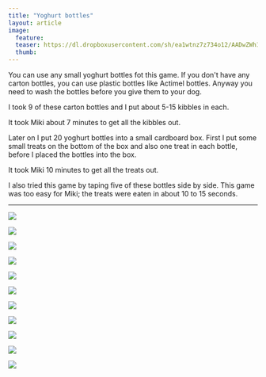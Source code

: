 ```yaml
---
title: "Yoghurt bottles"
layout: article
image:
  feature:
  teaser: https://dl.dropboxusercontent.com/sh/ea1wtnz7z734o12/AADwZWh1mGqEkNEOvDN9mAgFa/aktivointi/jogurttipullot/DSC52520-245px.jpg5
  thumb:
---
```


You can use any small yoghurt bottles fot this game. If you don't have any carton bottles, you can use plastic bottles like Actimel bottles. Anyway you need to wash the bottles before you give them to your dog.

I took 9 of these carton bottles and I put about 5-15 kibbles in each.

It took Miki about 7 minutes to get all the kibbles out.

Later on I put 20 yoghurt bottles into a small cardboard box. First I put some small treats on the bottom of the box and also one treat in each bottle, before I placed the bottles into the box.

It took Miki 10 minutes to get all the treats out.

I also tried this game by taping five of these bottles side by side. This game was too easy for Miki; the treats were eaten in about 10 to 15 seconds.

---

[![](https://dl.dropboxusercontent.com/sh/ea1wtnz7z734o12/AADz5irQcBrtq15tTQ7bPH2ja/aktivointi/jogurttipullot/DSC52450-800px.jpg)](https://dl.dropboxusercontent.com/sh/ea1wtnz7z734o12/AACkjk7rzFFlCX441KaMFkw3a/aktivointi/jogurttipullot/DSC52450.jpg)

[![](https://dl.dropboxusercontent.com/sh/ea1wtnz7z734o12/AACnZNYA1xVxm5WSKnlRRbXta/aktivointi/jogurttipullot/DSC52454-800px.jpg)](https://dl.dropboxusercontent.com/sh/ea1wtnz7z734o12/AAA5oIsVRIbwIzuOUZ5z0KIOa/aktivointi/jogurttipullot/DSC52454.jpg)

[![](https://dl.dropboxusercontent.com/sh/ea1wtnz7z734o12/AACsbYP_zuMF1vcHoO9aig8Da/aktivointi/jogurttipullot/DSC52486-800px.jpg)](https://dl.dropboxusercontent.com/sh/ea1wtnz7z734o12/AACRKwLwELiG0PcXHHk0yj6sa/aktivointi/jogurttipullot/DSC52486.jpg)

[![](https://dl.dropboxusercontent.com/sh/ea1wtnz7z734o12/AAAlfKhYGj5KZrNq1OiGAxnqa/aktivointi/jogurttipullot/DSC52520-800px.jpg)](https://dl.dropboxusercontent.com/sh/ea1wtnz7z734o12/AACl2M8csXYqZsYUsjbWBrnYa/aktivointi/jogurttipullot/DSC52520.jpg)

[![](https://dl.dropboxusercontent.com/sh/ea1wtnz7z734o12/AABVWOfRe93UVPNNiQUodDIOa/aktivointi/jogurttipullot/DSC52535-800px.jpg)](https://dl.dropboxusercontent.com/sh/ea1wtnz7z734o12/AABl-3mxaSmN0wd9abfN64bpa/aktivointi/jogurttipullot/DSC52535.jpg)

[![](https://dl.dropboxusercontent.com/sh/ea1wtnz7z734o12/AAA0RqbAFxpw-DWroLf3KMLIa/aktivointi/jogurttipullot/DSC55139-800px.jpg)](https://dl.dropboxusercontent.com/sh/ea1wtnz7z734o12/AADgZHuMWdFdKdeRBJPD0Rnla/aktivointi/jogurttipullot/DSC55139.jpg)

[![](https://dl.dropboxusercontent.com/sh/ea1wtnz7z734o12/AADLK0-Q3Redyl-ZhRIhPjRpa/aktivointi/jogurttipullot/DSC55149-800px.jpg)](https://dl.dropboxusercontent.com/sh/ea1wtnz7z734o12/AAAGteTGhhtKHSD0ZAXpembHa/aktivointi/jogurttipullot/DSC55149.jpg)

[![](https://dl.dropboxusercontent.com/sh/ea1wtnz7z734o12/AAAmt9r-emjsf6v83cRIgSzBa/aktivointi/jogurttipullot/DSC55209-800px.jpg)](https://dl.dropboxusercontent.com/sh/ea1wtnz7z734o12/AADzQL8cOP093l5LCCN0HMkta/aktivointi/jogurttipullot/DSC55209.jpg)

[![](https://dl.dropboxusercontent.com/sh/ea1wtnz7z734o12/AABbSIsjDCON4XMbUWnjr_xFa/aktivointi/jogurttipullot/DSC55273-800px.jpg)](https://dl.dropboxusercontent.com/sh/ea1wtnz7z734o12/AADu8vV1sog5PxrS5oo5ZDqLa/aktivointi/jogurttipullot/DSC55273.jpg)

[![](https://dl.dropboxusercontent.com/sh/ea1wtnz7z734o12/AABYVOJsqBUMokQshJ51ayYna/aktivointi/jogurttipullot/DSC55321-800px.jpg)](https://dl.dropboxusercontent.com/sh/ea1wtnz7z734o12/AADeIUnuxmD7rzjnEuXJtb17a/aktivointi/jogurttipullot/DSC55321.jpg)

[![](https://dl.dropboxusercontent.com/sh/ea1wtnz7z734o12/AAAsaG2-I8MrJ8sYd0QUdm1ga/aktivointi/jogurttipullot/DSC55368-800px.jpg)](https://dl.dropboxusercontent.com/sh/ea1wtnz7z734o12/AAAPXszeZ0T7456y9aDJMxHda/aktivointi/jogurttipullot/DSC55368.jpg)
